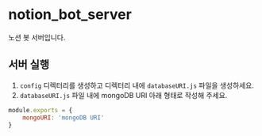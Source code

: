 # notion_bot_server
노션 봇 서버입니다.

## 서버 실행

1. `config` 디렉터리를 생성하고 디렉터리 내에 `databaseURI.js` 파일을 생성하세요.
2. `databaseURI.js`  파일 내에 mongoDB URI 아래 형태로 작성해 주세요.

```javascript
module.exports = {
    mongoURI: 'mongoDB URI'
}
```

